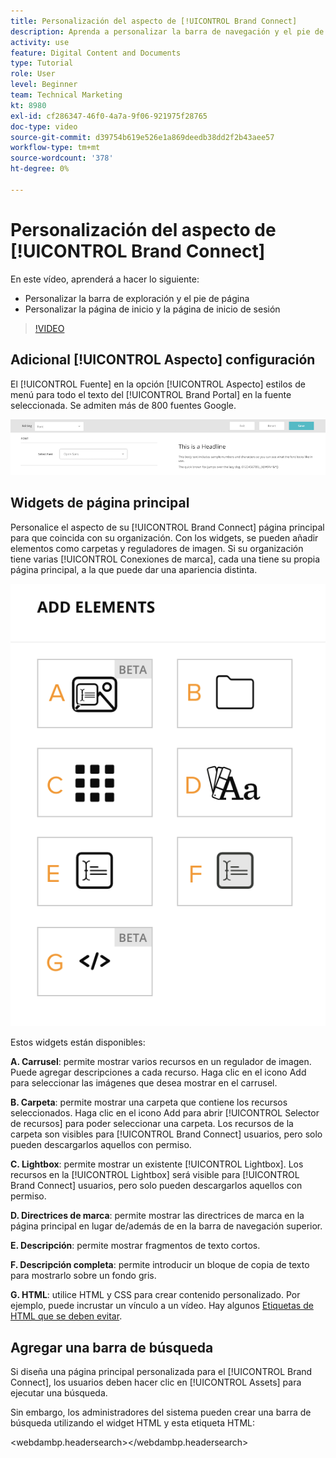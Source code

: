 ```yaml
---
title: Personalización del aspecto de [!UICONTROL Brand Connect]
description: Aprenda a personalizar la barra de navegación y el pie de página, así como la página de inicio y la página de inicio de sesión en [!UICONTROL Brand Connect] para [!UICONTROL WORKFRONT DAM].
activity: use
feature: Digital Content and Documents
type: Tutorial
role: User
level: Beginner
team: Technical Marketing
kt: 8980
exl-id: cf286347-46f0-4a7a-9f06-921975f28765
doc-type: video
source-git-commit: d39754b619e526e1a869deedb38dd2f2b43aee57
workflow-type: tm+mt
source-wordcount: '378'
ht-degree: 0%

---
```


# Personalización del aspecto de [!UICONTROL Brand Connect]

En este vídeo, aprenderá a hacer lo siguiente:

* Personalizar la barra de exploración y el pie de página
* Personalizar la página de inicio y la página de inicio de sesión

>[!VIDEO](https://video.tv.adobe.com/v/335242/?quality=12)

## Adicional [!UICONTROL Aspecto] configuración

El [!UICONTROL Fuente] en la opción [!UICONTROL Aspecto] estilos de menú para todo el texto del [!UICONTROL Brand Portal] en la fuente seleccionada. Se admiten más de 800 fuentes Google.

![El [!UICONTROL Fuente] en la opción [!UICONTROL Aspecto] estilo de menú para [!UICONTROL Brand Portal]](assets/02-brand-connect-appearance-font.png)

## Widgets de página principal

Personalice el aspecto de su [!UICONTROL Brand Connect] página principal para que coincida con su organización. Con los widgets, se pueden añadir elementos como carpetas y reguladores de imagen. Si su organización tiene varias [!UICONTROL Conexiones de marca], cada una tiene su propia página principal, a la que puede dar una apariencia distinta.

![Captura de pantalla de los widgets disponibles para su [!UICONTROL Brand Connect] homepage](assets/03-brand-connect-home-page-widgets.png)

Estos widgets están disponibles:

**A. Carrusel**: permite mostrar varios recursos en un regulador de imagen. Puede agregar descripciones a cada recurso. Haga clic en el icono Add para seleccionar las imágenes que desea mostrar en el carrusel.

**B. Carpeta**: permite mostrar una carpeta que contiene los recursos seleccionados. Haga clic en el icono Add para abrir [!UICONTROL Selector de recursos] para poder seleccionar una carpeta. Los recursos de la carpeta son visibles para [!UICONTROL Brand Connect] usuarios, pero solo pueden descargarlos aquellos con permiso.

**C. Lightbox**: permite mostrar un existente [!UICONTROL Lightbox]. Los recursos en la [!UICONTROL Lightbox] será visible para [!UICONTROL Brand Connect] usuarios, pero solo pueden descargarlos aquellos con permiso.

**D. Directrices de marca**: permite mostrar las directrices de marca en la página principal en lugar de/además de en la barra de navegación superior.

**E. Descripción**: permite mostrar fragmentos de texto cortos.

**F. Descripción completa**: permite introducir un bloque de copia de texto para mostrarlo sobre un fondo gris.

**G. HTML**: utilice HTML y CSS para crear contenido personalizado. Por ejemplo, puede incrustar un vínculo a un vídeo. Hay algunos [Etiquetas de HTML que se deben evitar](https://www.damsuccess.com/hc/en-us/articles/206170043-Brand-Connect-Admin-Guide#html).

## Agregar una barra de búsqueda

Si diseña una página principal personalizada para el [!UICONTROL Brand Connect], los usuarios deben hacer clic en [!UICONTROL Assets] para ejecutar una búsqueda.

Sin embargo, los administradores del sistema pueden crear una barra de búsqueda utilizando el widget HTML y esta etiqueta HTML:

&lt;webdambp.headersearch>&lt;/webdambp.headersearch>
